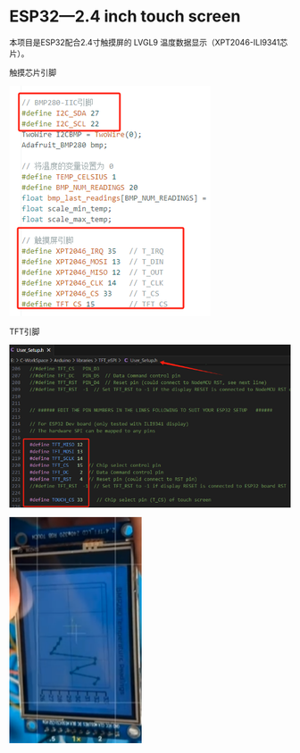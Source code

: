 # ESP32—2.4 inch touch screen
本项目是ESP32配合2.4寸触摸屏的 LVGL9 温度数据显示（XPT2046-ILI9341芯片）。

触摸芯片引脚

![pin](TFT-TochLCD/pin.png)

TFT引脚

![TFT](TFT-TochLCD/TFT.png)

<img src="TFT-TochLCD/BMP280.png" alt="BMP280" style="zoom:130%;" />
